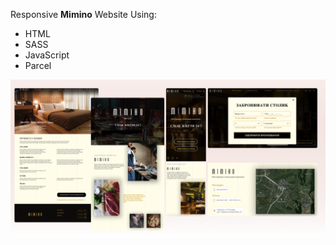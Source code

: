 Responsive **Mimino** Website Using:

- HTML
- SASS
- JavaScript
- Parcel

![preview](./src/images/preview.png)
